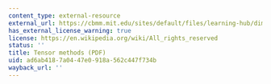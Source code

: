 ```yaml
---
content_type: external-resource
external_url: https://cbmm.mit.edu/sites/default/files/learning-hub/dimensionality-part-ii.pdf
has_external_license_warning: true
license: https://en.wikipedia.org/wiki/All_rights_reserved
status: ''
title: Tensor methods (PDF)
uid: ad6ab418-7a04-47e0-918a-562c447f734b
wayback_url: ''
---
```


